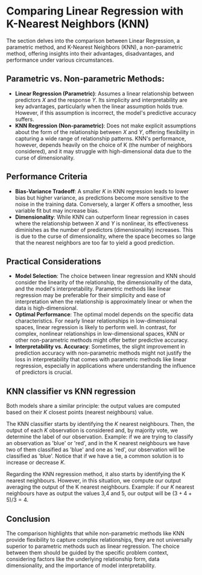 # Comparing Linear Regression with K-Nearest Neighbors (KNN)

The section delves into the comparison between Linear Regression, a parametric method, and K-Nearest Neighbors (KNN), a non-parametric method, offering insights into their advantages, disadvantages, and performance under various circumstances.

## Parametric vs. Non-parametric Methods:

- **Linear Regression (Parametric)**: Assumes a linear relationship between predictors $X$ and the response $Y$. Its simplicity and interpretability are key advantages, particularly when the linear assumption holds true. However, if this assumption is incorrect, the model's predictive accuracy suffers.
- **KNN Regression (Non-parametric)**: Does not make explicit assumptions about the form of the relationship between $X$ and $Y$, offering flexibility in capturing a wide range of relationship patterns. KNN's performance, however, depends heavily on the choice of K (the number of neighbors considered), and it may struggle with high-dimensional data due to the curse of dimensionality.

## Performance Criteria

- **Bias-Variance Tradeoff**: A smaller $K$ in KNN regression leads to lower bias but higher variance, as predictions become more sensitive to the noise in the training data. Conversely, a larger $K$ offers a smoother, less variable fit but may increase bias.
- **Dimensionality**: While KNN can outperform linear regression in cases where the relationship between $X$ and $Y$ is nonlinear, its effectiveness diminishes as the number of predictors (dimensionality) increases. This is due to the curse of dimensionality, where the space becomes so large that the nearest neighbors are too far to yield a good prediction.

## Practical Considerations
- **Model Selection**: The choice between linear regression and KNN should consider the linearity of the relationship, the dimensionality of the data, and the model's interpretability. Parametric methods like linear regression may be preferable for their simplicity and ease of interpretation when the relationship is approximately linear or when the data is high-dimensional.
- **Optimal Performance**: The optimal model depends on the specific data characteristics. For nearly linear relationships in low-dimensional spaces, linear regression is likely to perform well. In contrast, for complex, nonlinear relationships in low-dimensional spaces, KNN or other non-parametric methods might offer better predictive accuracy.
- **Interpretability vs. Accuracy**: Sometimes, the slight improvement in prediction accuracy with non-parametric methods might not justify the loss in interpretability that comes with parametric methods like linear regression, especially in applications where understanding the influence of predictors is crucial.

## KNN classifier vs KNN regression

Both models share a similar principle: the output values are computed based on their $K$ closest points (nearest neighbours) value.

The KNN classifier starts by identifying the $K$ nearest neighbours. Then, the output of each $K$ observation is considered and, by majority vote, we determine the label of our observation. Example: if we are trying to classify an observation as 'blue' or 'red', and in the K nearest neighbours we have two of them classified as 'blue' and one as 'red', our observation will be classified as 'blue'. Notice that if we have a tie, a common solution is to increase or decrease $K$.

Regarding the KNN regression method, it also starts by identifying the K nearest neighbours. However, in this situation, we compute our output averaging the output of the K nearest neighbours. Example: if our $K$ nearest neighbours have as output the values 3,4 and 5, our output will be $(3+4+5)/3 = 4$.

## Conclusion

The comparison highlights that while non-parametric methods like KNN provide flexibility to capture complex relationships, they are not universally superior to parametric methods such as linear regression. The choice between them should be guided by the specific problem context, considering factors like the underlying relationship form, data dimensionality, and the importance of model interpretability.